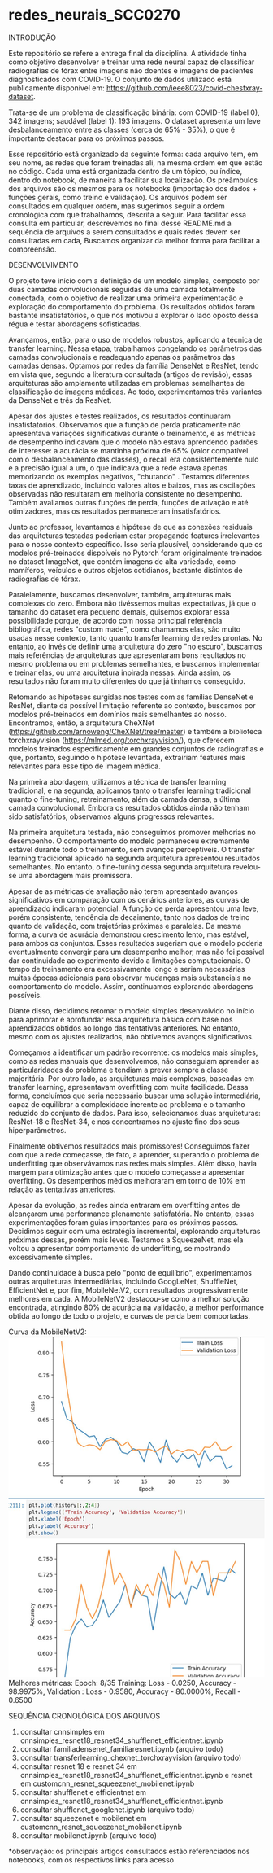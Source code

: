 # redes_neurais_SCC0270

INTRODUÇÃO

Este repositório se refere a entrega final da disciplina. A atividade tinha como objetivo desenvolver e treinar uma rede neural capaz de classificar radiografias de tórax entre imagens não doentes e imagens de pacientes diagnosticados com COVID-19. O conjunto de dados utilizado está publicamente disponível em: https://github.com/ieee8023/covid-chestxray-dataset.  

Trata-se de um problema de classificação binária: com COVID-19 (label 0), 342 imagens; saudável (label 1): 193 imagens.
O dataset apresenta um leve desbalanceamento entre as classes (cerca de 65% - 35%), o que é importante destacar para os próximos passos.

Esse repositório está organizado da seguinte forma: cada arquivo tem, em seu nome, as redes que foram treinadas ali, na mesma ordem em que estão no código. Cada uma está organizada dentro de um tópico, ou índice, dentro do notebook, de maneira a facilitar sua localização. 
Os preâmbulos dos arquivos são os mesmos para os notebooks (importação dos dados + funções gerais, como treino e validação). 
Os arquivos podem ser consultados em qualquer ordem, mas sugerimos seguir a ordem cronológica com que trabalhamos, descrita a seguir. Para facilitar essa consulta em particular, descrevemos no final desse README.md a sequência de arquivos a serem consultados e quais redes devem ser consultadas em cada, Buscamos organizar da melhor forma para facilitar a compreensão.

DESENVOLVIMENTO

O projeto teve início com a definição de um modelo simples, composto por duas camadas convolucionais seguidas de uma camada totalmente conectada, com o objetivo de realizar uma primeira experimentação e exploração do comportamento do problema. Os resultados obtidos foram bastante insatisfatórios, o que nos motivou a explorar o lado oposto dessa régua e testar abordagens sofisticadas.

Avançamos, então, para o uso de modelos robustos, aplicando a técnica de transfer learning. Nessa etapa, trabalhamos congelando os parâmetros das camadas convolucionais e readequando apenas os parâmetros das camadas densas. Optamos por redes da família DenseNet e ResNet, tendo em vista que, segundo a literatura consultada (artigos de revisão), essas arquiteturas são amplamente utilizadas em problemas semelhantes de classificação de imagens médicas. Ao todo, experimentamos três variantes da DenseNet e três da ResNet.

Apesar dos ajustes e testes realizados, os resultados continuaram insatisfatórios. Observamos que a função de perda praticamente não apresentava variações significativas durante o treinamento, e as métricas de desempenho indicavam que o modelo não estava aprendendo padrões de interesse: a acurácia se mantinha próxima de 65% (valor compatível com o desbalanceamento das classes), o recall era consistentemente nulo e a precisão igual a um, o que indicava que a rede estava apenas memorizando os exemplos negativos, "chutando" . Testamos diferentes taxas de aprendizado, incluindo valores altos e baixos, mas as oscilações observadas não resultaram em melhoria consistente no desempenho. Também avaliamos outras funções de perda, funções de ativação e até otimizadores, mas os resultados permaneceram insatisfatórios.

Junto ao professor, levantamos a hipótese de que as conexões residuais das arquiteturas testadas poderiam estar propagando features irrelevantes para o nosso contexto específico. Isso seria plausível, considerando que os modelos pré-treinados dispoíveis no Pytorch foram originalmente treinados no dataset ImageNet, que contém imagens de alta variedade, como mamíferos, veículos e outros objetos cotidianos, bastante distintos de radiografias de tórax.

Paralelamente, buscamos desenvolver, também, arquiteturas mais complexas do zero. Embora não tivéssemos muitas expectativas, já que o tamanho do dataset era pequeno demais, quisemos explorar essa possibilidade porque, de acordo com nossa principal referência bibliográfica, redes "custom made", como chamamos elas, são muito usadas nesse contexto, tanto quanto transfer learning de redes prontas. No entanto, ao invés de definir uma arquitetura do zero "no escuro", buscamos mais referências de arquiteturas que apresentaram bons resultados no mesmo problema ou em problemas semelhantes, e buscamos implementar e treinar elas, ou uma arquitetura inpirada nessas. Ainda assim, os resultados não foram muito diferentes do que já tínhamos conseguido. 

Retomando as hipóteses surgidas nos testes com as famílias DenseNet e ResNet, diante da possível limitação referente ao contexto, buscamos por modelos pré-treinados em domínios mais semelhantes ao nosso. Encontramos, então, a arquitetura CheXNet (https://github.com/arnoweng/CheXNet/tree/master) e também a biblioteca torchxrayvision (https://mlmed.org/torchxrayvision/), que oferecem modelos treinados especificamente em grandes conjuntos de radiografias e que, portanto, seguindo o hipótese levantada, extrairiam features mais relevantes para esse tipo de imagem médica.

Na primeira abordagem, utilizamos a técnica de transfer learning tradicional, e na segunda, aplicamos tanto o transfer learning tradicional quanto o fine-tuning, retreinamento, além da camada densa, a última camada convolucional. Embora os resultados obtidos ainda não tenham sido satisfatórios, observamos alguns progressos relevantes.

Na primeira arquitetura testada, não conseguimos promover melhorias no desempenho. O comportamento do modelo permaneceu extremamente estável durante todo o treinamento, sem avanços perceptíveis. O transfer learning tradicional aplicado na segunda arquitetura apresentou resultados semelhantes. No entanto, o fine-tuning dessa segunda arquitetura revelou-se uma abordagem mais promissora.

Apesar de as métricas de avaliação não terem apresentado avanços significativos em comparação com os cenários anteriores, as curvas de aprendizado indicaram potencial. A função de perda apresentou uma leve, porém consistente, tendência de decaimento, tanto nos dados de treino quanto de validação, com trajetórias próximas e paralelas. Da mesma forma, a curva de acurácia demonstrou crescimento lento, mas estável, para ambos os conjuntos. Esses resultados sugeriam que o modelo poderia eventualmente convergir para um desempenho melhor, mas não foi possível dar continuidade ao experimento devido a limitações computacionais. O tempo de treinamento era excessivamente longo e seriam necessárias muitas épocas adicionais para observar mudanças mais substanciais no comportamento do modelo. Assim, continuamos explorando abordagens possíveis.

Diante disso, decidimos retomar o modelo simples desenvolvido no início para aprimorar e aprofundar essa arquitetura básica com base nos aprendizados obtidos ao longo das tentativas anteriores. No entanto, mesmo com os ajustes realizados, não obtivemos avanços significativos.

Começamos a identificar um padrão recorrente: os modelos mais simples, como as redes manuais que desenvolvemos, não conseguiam aprender as particularidades do problema e tendiam a prever sempre a classe majoritária. Por outro lado, as arquiteturas mais complexas, baseadas em transfer learning, apresentavam overfitting com muita facilidade.
Dessa forma, concluímos que seria necessário buscar uma solução intermediária, capaz de equilibrar a complexidade inerente ao problema e o tamanho reduzido do conjunto de dados. Para isso, selecionamos duas arquiteturas: ResNet-18 e ResNet-34, e nos concentramos no ajuste fino dos seus hiperparâmetros.

Finalmente obtivemos resultados mais promissores! Conseguimos fazer com que a rede começasse, de fato, a aprender, superando o problema de underfitting que observávamos nas redes mais simples. Além disso, havia margem para otimização antes que o modelo começasse a apresentar overfitting. Os desempenhos médios melhoraram em torno de 10% em relação às tentativas anteriores.

Apesar da evolução, as redes ainda entraram em overfitting antes de alcançarem uma performance plenamente satisfatória. No entanto, essas experimentações foram guias importantes para os próximos passos. Decidimos seguir com uma estratégia incremental, explorando arquiteturas próximas dessas, porém mais leves. Testamos a SqueezeNet, mas ela voltou a apresentar comportamento de underfitting, se mostrando excessivamente simples.

Dando continuidade à busca pelo "ponto de equilíbrio", experimentamos outras arquiteturas intermediárias, incluindo GoogLeNet, ShuffleNet, EfficientNet e, por fim, MobileNetV2, com resultados progressivamente melhores em cada. A MobileNetV2 destacou-se como a melhor solução encontrada, atingindo 80% de acurácia na validação, a melhor performance obtida ao longo de todo o projeto, e curvas de perda bem comportadas.

Curva da MobileNetV2: 
![Descrição da imagem](mobilenetv2.jpeg)
Melhores métricas: 
Epoch: 8/35 
	Training: Loss - 0.0250, Accuracy - 98.9975%, 
	Validation : Loss - 0.9580, Accuracy - 80.0000%, Recall - 0.6500


 SEQUÊNCIA CRONOLÓGICA DOS ARQUIVOS
 1) consultar cnnsimples em cnnsimples_resnet18_resnet34_shufflenet_efficientnet.ipynb
 2) consultar familiadensenet_familiaresnet.ipynb (arquivo todo)
 3) consultar transferlearning_chexnet_torchxrayvision (arquivo todo)
 4) consultar resnet 18 e resnet 34 em cnnsimples_resnet18_resnet34_shufflenet_efficientnet.ipynb e resnet em customcnn_resnet_squeezenet_mobilenet.ipynb
 5) consultar shufflenet e efficientnet em cnnsimples_resnet18_resnet34_shufflenet_efficientnet.ipynb
 6) consultar shufflenet_googlenet.ipynb (arquivo todo)
 7) consultar squeezenet e mobilenet em customcnn_resnet_squeezenet_mobilenet.ipynb
 8) consultar mobilenet.ipynb (arquivo todo)

*observação: os principais artigos consultados estão referenciados nos notebooks, com os respectivos links para acesso

